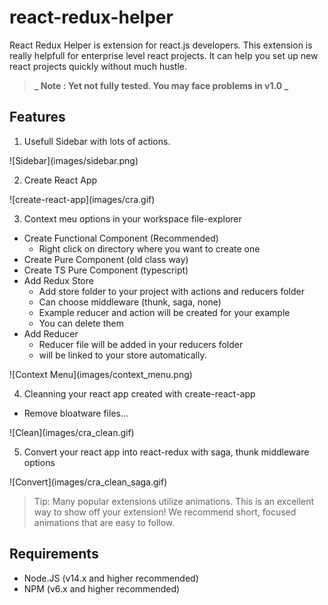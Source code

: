 # react-redux-helper

React Redux Helper is extension for react.js developers. This extension is really helpfull for enterprise level react projects. It can help you set up new react projects quickly without much hustle.

> **_ Note : Yet not fully tested. You may face problems in v1.0 _**

## Features

1. Usefull Sidebar with lots of actions.

\!\[Sidebar\]\(images/sidebar.png\)

2. Create React App

\!\[create-react-app\]\(images/cra.gif\)

3. Context meu options in your workspace file-explorer

- Create Functional Component (Recommended)
  - Right click on directory where you want to create one
- Create Pure Component (old class way)
- Create TS Pure Component (typescript)
- Add Redux Store
  - Add store folder to your project with actions and reducers folder
  - Can choose middleware (thunk, saga, none)
  - Example reducer and action will be created for your example
  - You can delete them
- Add Reducer
  - Reducer file will be added in your reducers folder
  - will be linked to your store automatically.

\!\[Context Menu\]\(images/context_menu.png\)

4. Cleanning your react app created with create-react-app

- Remove bloatware files...

\!\[Clean\]\(images/cra_clean.gif\)

5. Convert your react app into react-redux with saga, thunk middleware options

\!\[Convert\]\(images/cra_clean_saga.gif\)

> Tip: Many popular extensions utilize animations. This is an excellent way to show off your extension! We recommend short, focused animations that are easy to follow.

## Requirements

- Node.JS (v14.x and higher recommended)
- NPM (v6.x and higher recommended)

